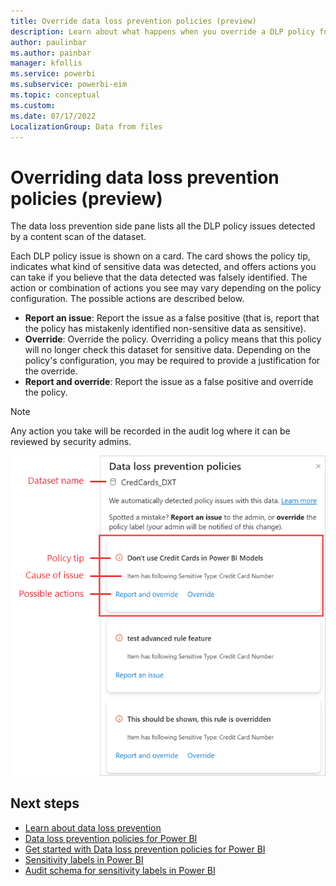 ```yaml
---
title: Override data loss prevention policies (preview)
description: Learn about what happens when you override a DLP policy for Power BI.
author: paulinbar
ms.author: painbar
manager: kfollis
ms.service: powerbi
ms.subservice: powerbi-eim
ms.topic: conceptual
ms.custom:
ms.date: 07/17/2022
LocalizationGroup: Data from files
---
```


# Overriding data loss prevention policies (preview)

The data loss prevention side pane lists all the DLP policy issues detected by a content scan of the dataset.

Each DLP policy issue is shown on a card. The card shows the policy tip, indicates what kind of sensitive data was detected, and offers actions you can take if you believe that the data detected was falsely identified. The action or combination of actions you see may vary depending on the policy configuration. The possible actions are described below.

* **Report an issue**: Report the issue as a false positive (that is, report that the policy has mistakenly identified non-sensitive data as sensitive).
* **Override**: Override the policy. Overriding a policy means that this policy will no longer check this dataset for sensitive data. Depending on the policy's configuration, you may be required to provide a justification for the override.
* **Report and override**: Report the issue as a false positive and override the policy.

>[!NOTE]
> Any action you take will be recorded in the audit log where it can be reviewed by security admins.

![Screenshot of D L P policies side pane](./media/service-security-dlp-policies-for-power-b-override/power-bi-dlp-override-pane.png)

## Next steps

* [Learn about data loss prevention](/microsoft-365/compliance/dlp-learn-about-dlp)
* [Data loss prevention policies for Power BI](./service-security-dlp-policies-for-power-bi.md)
* [Get started with Data loss prevention policies for Power BI](/microsoft-365/compliance/dlp-powerbi-get-started)
* [Sensitivity labels in Power BI](service-security-sensitivity-label-overview.md)
* [Audit schema for sensitivity labels in Power BI](service-security-sensitivity-label-audit-schema.md)
